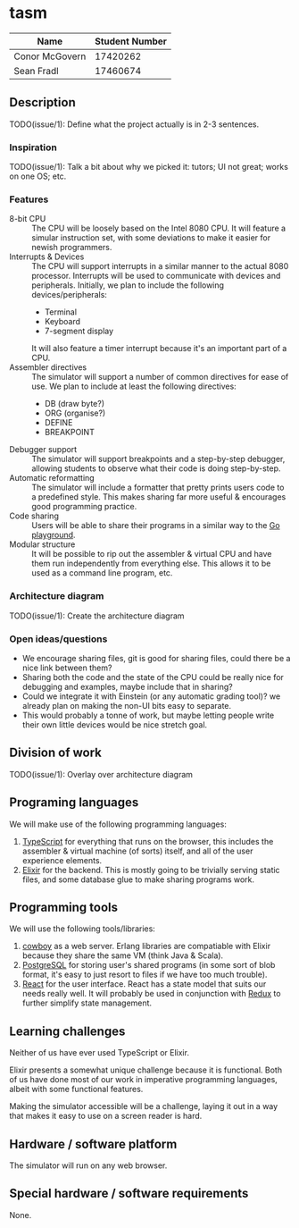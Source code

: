 # tasm

| Name           | Student Number |
|----------------|----------------|
| Conor McGovern |    17420262    |
|   Sean Fradl   |    17460674    |

## Description

TODO(issue/1): Define what the project actually is in 2-3 sentences.

### Inspiration

TODO(issue/1): Talk a bit about why we picked it: tutors; UI not great; works on one OS; etc.

### Features

<!-- Apparently markdown doesn't have special syntax for definition lists ): -->
<dl>
    <dt>8-bit CPU</dt>
    <dd>
        The CPU will be loosely based on the Intel 8080 CPU. It will feature a simular
        instruction set, with some deviations to make it easier for newish programmers.
    </dd>
    <dt>Interrupts &amp; Devices</dt>
    <dd>
        The CPU will support interrupts in a similar manner to the actual 8080 processor. Interrupts
        will be used to communicate with devices and peripherals. Initially, we plan to include the
        following devices/peripherals:
        <ul>
            <li>Terminal</li>
            <li>Keyboard</li>
            <li>7-segment display</li>
        </ul>
        It will also feature a timer interrupt because it's an important part of a CPU. 
    </dd>
    <dt>Assembler directives</dt>
    <dd>
        The simulator will support a number of common directives for ease of use. We plan to include at least the following
        directives:
        <ul>
            <li>DB (draw byte?)</li>
            <li>ORG (organise?)</li>
            <li>DEFINE</li>
            <li>BREAKPOINT</li>
        </ul>
    </dd>
    <dt>Debugger support</dt>
    <dd>
        The simulator will support breakpoints and a step-by-step debugger, allowing students to observe what their code is doing step-by-step.
    </dd>
    <dt>Automatic reformatting</dt>
    <dd>
        The simulator will include a formatter that pretty prints users code to a predefined style. This makes sharing far more
        useful &amp; encourages good programming practice.
    </dd>
    <dt>Code sharing</dt>
    <dd>
        Users will be able to share their programs in a similar way to the <a href="https://play.golang.org/">Go playground</a>.
    </dd>
    <dt>Modular structure</dt>
    <dd>
        It will be possible to rip out the assembler &amp; virtual CPU and have them run independently
        from everything else. This allows it to be used as a command line program, etc.
    </dd>
</dl>

### Architecture diagram

TODO(issue/1): Create the architecture diagram

### Open ideas/questions

- We encourage sharing files, git is good for sharing files, could there be a nice link between them?
- Sharing both the code and the state of the CPU could be really nice for debugging and examples, maybe include that in sharing?
- Could we integrate it with Einstein (or any automatic grading tool)? we already plan on making the non-UI bits easy to separate.
- This would probably a tonne of work, but maybe letting people write their own little devices would be nice stretch goal.

## Division of work

TODO(issue/1): Overlay over architecture diagram

## Programing languages

We will make use of the following programming languages:

1. [TypeScript](https://typescriptlang.org) for everything that runs on the browser, this includes the assembler & virtual machine (of sorts) itself, and all of the user experience elements.
2. [Elixir](https://elixir.org) for the backend. This is mostly going to be trivially serving static files, and some database glue to make sharing programs work.

## Programming tools

We will use the following tools/libraries:

1. [cowboy](https://github.com/ninenines/cowboy) as a web server. Erlang libraries are compatiable with Elixir because they share the same VM (think Java & Scala).
1. [PostgreSQL](https://www.postgresql.org/) for storing user's shared programs (in some sort of blob format, it's easy to just resort to files if we have too much trouble).
1. [React](https://reactjs.org) for the user interface. React has a state model that suits our needs really well. It will probably be used in conjunction with [Redux](https://redux.js.org/) to further simplify state management.

## Learning challenges

Neither of us have ever used TypeScript or Elixir.

Elixir presents a somewhat unique challenge because it is functional. Both of us have done most of our work in imperative programming languages, albeit with some functional features.

Making the simulator accessible will be a challenge, laying it out in a way that makes it easy to use on a screen reader is hard.

## Hardware / software platform

The simulator will run on any web browser.

## Special hardware / software requirements

None.
